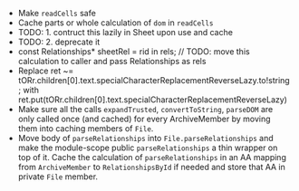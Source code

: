 - Make `readCells` safe
- Cache parts or whole calculation of `dom` in `readCells`
- TODO: 1. contruct this lazily in Sheet upon use and cache
- TODO: 2. deprecate it
- const Relationships* sheetRel = rid in rels; // TODO: move this calculation to caller and pass Relationships as rels
- Replace ret ~= tORr.children[0].text.specialCharacterReplacementReverseLazy.to!string; with
  ret.put(tORr.children[0].text.specialCharacterReplacementReverseLazy)
- Make sure all the calls `expandTrusted`, `convertToString`, `parseDOM` are
  only called once (and cached) for every ArchiveMember by moving them into
  caching members of `File`.
- Move body of `parseRelationships` into `File.parseRelationships` and make the
  module-scope public `parseRelationships` a thin wrapper on top of it. Cache
  the calculation of `parseRelationships` in an AA mapping from `ArchiveMember`
  to `RelationshipsById` if needed and store that AA in private `File` member.
